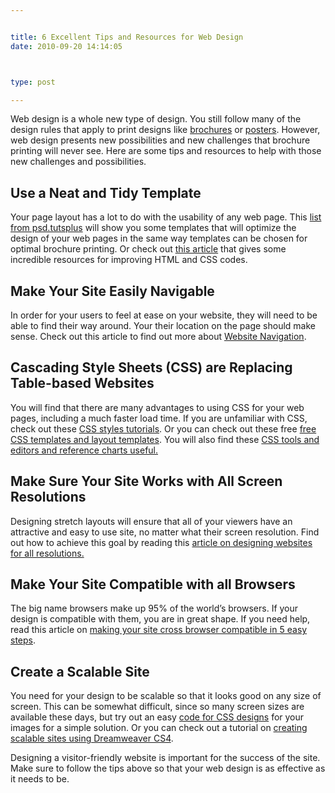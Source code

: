 ```yaml
---


title: 6 Excellent Tips and Resources for Web Design
date: 2010-09-20 14:14:05



type: post

---
```

Web design is a whole new type of design. You still follow many of the
design rules that apply to print designs
like [brochures](http://www.printplace.com/printing/brochure-printing.aspx)
or [posters](http://www.printplace.com/printing/poster-printing.aspx).
However, web design presents new possibilities and new challenges that
brochure printing will never see. Here are some tips and resources to
help with those new challenges and possibilities.

Use a Neat and Tidy Template
----------------------------

Your page layout has a lot to do with the usability of any web page.
This [list from
psd.tutsplus](http://psd.tutsplus.com/articles/web/14-quick-and-slick-portfolio-templates-via-themeforest/&sa=D&sntz=1&usg=AFQjCNFnPOxbRdnFbQbPED7L4cCZ5riKQg) will show you some templates that will optimize the design of your web pages in the same way templates can be chosen for optimal brochure
printing. Or check out [this
article](http://www.dedoimedo.com/computers/html-tidy.html&sa=D&sntz=1&usg=AFQjCNHw5Qn7aP9_g7TR0hwOO60uRnXuMg) that gives some incredible resources for improving HTML and CSS codes.

Make Your Site Easily Navigable
-------------------------------

In order for your users to feel at ease on your website, they will need
to be able to find their way around. Your
their location on the page should make sense. Check out this article to
find out more about [Website
Navigation](http://www.smartwebby.com/web_site_design/website_navigation_tips.asp&sa=D&sntz=1&usg=AFQjCNFNXOx_wEeAwo2u51MirSd3vHbb7w).

Cascading Style Sheets (CSS) are Replacing Table-based Websites
---------------------------------------------------------------

You will find that there are many advantages to using CSS for your web
pages, including a much faster load time. If you are unfamiliar with
CSS, check out these [CSS styles
tutorials](http://www.smartwebby.com/web_site_design/css_styles_tutorial.asp&sa=D&sntz=1&usg=AFQjCNGbbNLUxlehIrQPEX5nAEkqcBAysw). Or you can check out these free [free CSS templates and layout
templates](http://websitetips.com/css/templates/&sa=D&sntz=1&usg=AFQjCNHY8KqIGSoxuWg_bC8J-4VdTTiEXA). You will also find these [CSS tools and editors and reference charts
useful.](http://websitetips.com/css/tools/&sa=D&sntz=1&usg=AFQjCNG45oxLU8KwDCAtQuNowuApdRPthg)

Make Sure Your Site Works with All Screen Resolutions
-----------------------------------------------------

Designing stretch layouts will ensure that all of your viewers have an
attractive and easy to use site, no matter what their screen resolution.
Find out how to achieve this goal by reading this [article on designing
websites for all
resolutions.](http://www.smartwebby.com/web_site_design/designing_websites_for_all_resolutions.asp&sa=D&sntz=1&usg=AFQjCNFOE5v8Yl0IXY1IVrj8VBfbGFMGTA)

Make Your Site Compatible with all Browsers
-------------------------------------------

The big name browsers make up 95% of the world’s browsers. If your
design is compatible with them, you are in great shape. If you need
help, read this article on [making your site cross browser compatible in
5 easy
steps](http://www.onyx-design.net/other/cross-browser-compatible-in-5-steps/&sa=D&sntz=1&usg=AFQjCNEPka-ZQ6-rpufIMsiDWqfyKE9Wcg).

Create a Scalable Site
----------------------

You need for your design to be scalable so that it looks good on any
size of screen. This can be somewhat difficult, since so many screen
sizes are available these days, but try out an easy [code for CSS
designs](http://tech4eleven.com/555/use-scalable-background-image-on-your-website/&sa=D&sntz=1&usg=AFQjCNFNGpkMdej7r_NjxjWC87KA8dZgsw) for your images for a simple solution. Or you can check out a tutorial
on [creating scalable sites using Dreamweaver
CS4](http://www.adobe.com/devnet/dreamweaver/articles/building_scalable_websites.html&sa=D&sntz=1&usg=AFQjCNFqwyuc_NHuFRzgh_xTPi5ILxZv9g).

Designing a visitor-friendly website is important for the success of the
site. Make sure to follow the tips above so that your web design is as
effective as it needs to be.

